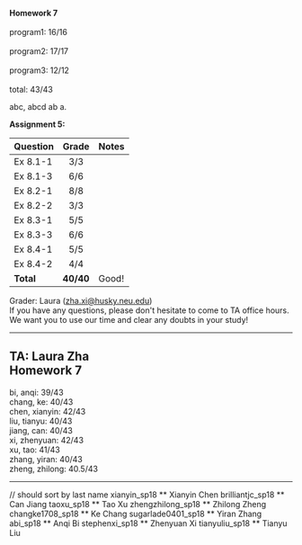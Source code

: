**Homework 7**<br/>
<br/>
program1: 16/16<br/>
<br/>
program2: 17/17 <br/>
<br/>
program3: 12/12 <br/>
<br/>
total:    43/43

abc, abcd ab a.

**Assignment 5:**

| Question | Grade | Notes|
| :------- | :---: | :--- |
| Ex 8.1-1 | 3/3 | |
| Ex 8.1-3 | 6/6 | |
| Ex 8.2-1 | 8/8 | |
| Ex 8.2-2 | 3/3 | |
| Ex 8.3-1 | 5/5 | |
| Ex 8.3-3 | 6/6 | |
| Ex 8.4-1 | 5/5 | |
| Ex 8.4-2 | 4/4 | |
| **Total** | **40/40** | Good! |

Grader: Laura (zha.xi@husky.neu.edu)<br/>
If you have any questions, please don't hesitate to come to TA office hours. <br/>
We want you to use our time and clear any doubts in your study!

-----------------------------------
TA: Laura Zha <br/> Homework 7<br/>
-
bi, anqi: 39/43 <br/>
chang, ke: 40/43 <br/>
chen, xianyin: 42/43 <br/>
liu, tianyu: 40/43 <br/>
jiang, can: 40/43 <br/>
xi, zhenyuan: 42/43 <br/>
xu, tao: 41/43 <br/>
zhang, yiran: 40/43 <br/>
zheng, zhilong: 40.5/43 <br/>

-----------------------------------
// should sort by last name
xianyin_sp18 ** Xianyin Chen
brilliantjc_sp18 ** Can Jiang
taoxu_sp18 ** Tao Xu
zhengzhilong_sp18 ** Zhilong Zheng
changke1708_sp18 ** Ke Chang
sugarlade0401_sp18 ** Yiran Zhang
abi_sp18 ** Anqi Bi
stephenxi_sp18 ** Zhenyuan Xi
tianyuliu_sp18 ** Tianyu Liu




